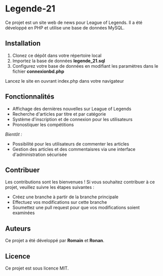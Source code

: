 # Legende-21

Ce projet est un site web de news pour League of Legends. Il a été développé en PHP et utilise une base de données MySQL.

## Installation
1. Clonez ce dépôt dans votre répertoire local
2. Importez la base de données __legende_21.sql__
3. Configurez votre base de données en modifiant les paramètres dans le fichier __connexionbd.php__

Lancez le site en ouvrant index.php dans votre navigateur

## Fonctionnalités
* Affichage des dernières nouvelles sur League of Legends
* Recherche d'articles par titre et par catégorie
* Système d'inscription et de connexion pour les utilisateurs
* Pronostiquer les compétitions

_Bientôt :_
* Possibilité pour les utilisateurs de commenter les articles
* Gestion des articles et des commentaisres via une interface d'administration sécurisée

## Contribuer
Les contributions sont les bienvenues ! Si vous souhaitez contribuer à ce projet, veuillez suivre les étapes suivantes :

* Créez une branche à partir de la branche principale
* Effectuez vos modifications sur cette branche
* Soumettez une pull request pour que vos modifications soient examinées

## Auteurs
Ce projet a été développé par __Romain__ et __Ronan__.

## Licence
Ce projet est sous licence MIT.